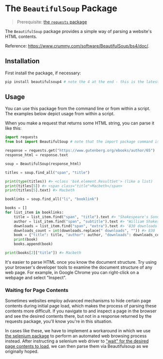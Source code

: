 # The `BeautifulSoup` Package

> Prerequisite: [the `requests` package](requests.md)

The `BeautifulSoup` package provides a simple way of parsing a website's HTML contents.

Reference: https://www.crummy.com/software/BeautifulSoup/bs4/doc/.

## Installation

First install the package, if necessary:

```sh
pip install beautifulsoup4 # note the 4 at the end - this is the latest version
```

## Usage

You can use this package from the command line or from within a script. The examples below depict usage from within a script.

When you make a request that returns some HTML string, you can parse it like this:

```py
import requests
from bs4 import BeautifulSoup # note that the import package command is `bs4`

response = requests.get("https://www.gutenberg.org/ebooks/author/65")
response_html = response.text

soup = BeautifulSoup(response_html)

titles = soup.find_all("span", "title")

print(type(titles)) #> <class 'bs4.element.ResultSet'> (like a list)
print(titles[5]) #> <span class="title">Macbeth</span>
print(titles[5].text) #> Macbeth

booklinks = soup.find_all("li", "booklink")

books = []
for list_item in booklinks:
    title = list_item.find("span", "title").text #> "Shakespeare's Sonnets"
    author = list_item.find("span", "subtitle").text #> "William Shakespeare"
    downloads = list_item.find("span", "extra").text #> '830 downloads'
    downloads_count = int(downloads.replace(" downloads", "")) #> 830
    book = {"title": title, "author": author, "downloads": downloads_count}
    print(book)
    books.append(book)

print(books[2]["title"]) #> Macbeth
```

It's easier to parse HTML once you know the document structure. Try using your browser's developer tools to examine the document structure of any web page. For example, in Google Chrome you can right-click on a webpage and select "Inspect".

### Waiting for Page Contents

Sometimes websites employ advanced mechanisms to hide certain page contents during initial page load, which makes the process of parsing these contents more difficult. If you navigate to and inspect a page in the browser and see the desired contents there, but not in a response returned by the requests package, you'll know you're in this situation.

In cases like these, we have to implement a workaround in which we use [the selenium package](/notes/python/packages/selenium.md) to perform an automated web browsing process instead. After instructing a selenium web driver to ["wait" for the desired page contents to load](/notes/python/packages/selenium.md#waiting-for-page-contents), we can then parse them via Beautifulsoup as we originally hoped.
